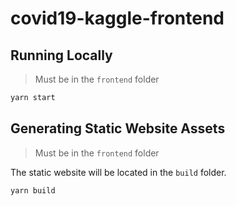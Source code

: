 # covid19-kaggle-frontend

## Running Locally

> Must be in the `frontend` folder

```bash
yarn start
```

## Generating Static Website Assets

> Must be in the `frontend` folder

The static website will be located in the `build` folder.

```bash
yarn build
```